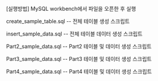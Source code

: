 [실행방법] MySQL workbench에서 파일을 오픈한 후 실행

create_sample_table.sql  -- 전체 테이블 생성 스크립트 

insert_sample_data.sql   -- 전체 테이블 데이터 생성 스크립트 

Part2_sample_data.sql    -- Part2 테이블 및 데이터 생성 스크립트 

Part3_sample_data.sql    -- Part3 테이블 및 데이터 생성 스크립트 

Part4_sample_data.sql    -- Part4 테이블 및 데이터 생성 스크립트 


